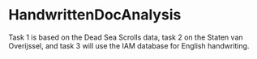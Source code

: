 # HandwrittenDocAnalysis
Task 1 is based on the Dead Sea Scrolls data, task 2 on the Staten van Overijssel, and task 3 will use the IAM database for English handwriting.

